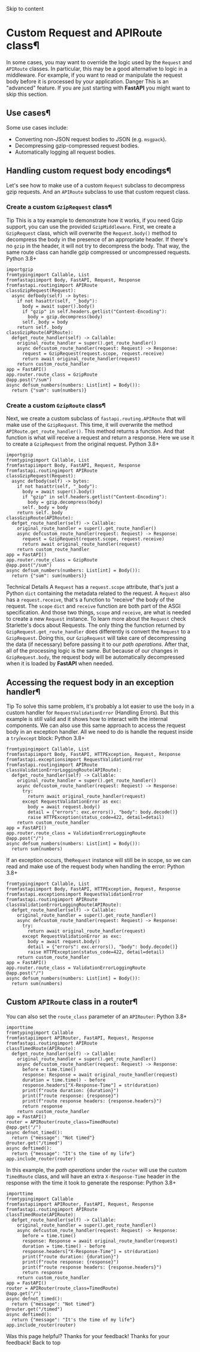 Skip to content 
# Custom Request and APIRoute class¶
In some cases, you may want to override the logic used by the `Request` and `APIRoute` classes.
In particular, this may be a good alternative to logic in a middleware.
For example, if you want to read or manipulate the request body before it is processed by your application.
Danger
This is an "advanced" feature.
If you are just starting with **FastAPI** you might want to skip this section.
## Use cases¶
Some use cases include:
  * Converting non-JSON request bodies to JSON (e.g. `msgpack`).
  * Decompressing gzip-compressed request bodies.
  * Automatically logging all request bodies.


## Handling custom request body encodings¶
Let's see how to make use of a custom `Request` subclass to decompress gzip requests.
And an `APIRoute` subclass to use that custom request class.
### Create a custom `GzipRequest` class¶
Tip
This is a toy example to demonstrate how it works, if you need Gzip support, you can use the provided `GzipMiddleware`.
First, we create a `GzipRequest` class, which will overwrite the `Request.body()` method to decompress the body in the presence of an appropriate header.
If there's no `gzip` in the header, it will not try to decompress the body.
That way, the same route class can handle gzip compressed or uncompressed requests.
Python 3.8+
```
importgzip
fromtypingimport Callable, List
fromfastapiimport Body, FastAPI, Request, Response
fromfastapi.routingimport APIRoute
classGzipRequest(Request):
  async defbody(self) -> bytes:
    if not hasattr(self, "_body"):
      body = await super().body()
      if "gzip" in self.headers.getlist("Content-Encoding"):
        body = gzip.decompress(body)
      self._body = body
    return self._body
classGzipRoute(APIRoute):
  defget_route_handler(self) -> Callable:
    original_route_handler = super().get_route_handler()
    async defcustom_route_handler(request: Request) -> Response:
      request = GzipRequest(request.scope, request.receive)
      return await original_route_handler(request)
    return custom_route_handler
app = FastAPI()
app.router.route_class = GzipRoute
@app.post("/sum")
async defsum_numbers(numbers: List[int] = Body()):
  return {"sum": sum(numbers)}

```

### Create a custom `GzipRoute` class¶
Next, we create a custom subclass of `fastapi.routing.APIRoute` that will make use of the `GzipRequest`.
This time, it will overwrite the method `APIRoute.get_route_handler()`.
This method returns a function. And that function is what will receive a request and return a response.
Here we use it to create a `GzipRequest` from the original request.
Python 3.8+
```
importgzip
fromtypingimport Callable, List
fromfastapiimport Body, FastAPI, Request, Response
fromfastapi.routingimport APIRoute
classGzipRequest(Request):
  async defbody(self) -> bytes:
    if not hasattr(self, "_body"):
      body = await super().body()
      if "gzip" in self.headers.getlist("Content-Encoding"):
        body = gzip.decompress(body)
      self._body = body
    return self._body
classGzipRoute(APIRoute):
  defget_route_handler(self) -> Callable:
    original_route_handler = super().get_route_handler()
    async defcustom_route_handler(request: Request) -> Response:
      request = GzipRequest(request.scope, request.receive)
      return await original_route_handler(request)
    return custom_route_handler
app = FastAPI()
app.router.route_class = GzipRoute
@app.post("/sum")
async defsum_numbers(numbers: List[int] = Body()):
  return {"sum": sum(numbers)}

```

Technical Details
A `Request` has a `request.scope` attribute, that's just a Python `dict` containing the metadata related to the request.
A `Request` also has a `request.receive`, that's a function to "receive" the body of the request.
The `scope` `dict` and `receive` function are both part of the ASGI specification.
And those two things, `scope` and `receive`, are what is needed to create a new `Request` instance.
To learn more about the `Request` check Starlette's docs about Requests.
The only thing the function returned by `GzipRequest.get_route_handler` does differently is convert the `Request` to a `GzipRequest`.
Doing this, our `GzipRequest` will take care of decompressing the data (if necessary) before passing it to our _path operations_.
After that, all of the processing logic is the same.
But because of our changes in `GzipRequest.body`, the request body will be automatically decompressed when it is loaded by **FastAPI** when needed.
## Accessing the request body in an exception handler¶
Tip
To solve this same problem, it's probably a lot easier to use the `body` in a custom handler for `RequestValidationError` (Handling Errors).
But this example is still valid and it shows how to interact with the internal components.
We can also use this same approach to access the request body in an exception handler.
All we need to do is handle the request inside a `try`/`except` block:
Python 3.8+
```
fromtypingimport Callable, List
fromfastapiimport Body, FastAPI, HTTPException, Request, Response
fromfastapi.exceptionsimport RequestValidationError
fromfastapi.routingimport APIRoute
classValidationErrorLoggingRoute(APIRoute):
  defget_route_handler(self) -> Callable:
    original_route_handler = super().get_route_handler()
    async defcustom_route_handler(request: Request) -> Response:
      try:
        return await original_route_handler(request)
      except RequestValidationError as exc:
        body = await request.body()
        detail = {"errors": exc.errors(), "body": body.decode()}
        raise HTTPException(status_code=422, detail=detail)
    return custom_route_handler
app = FastAPI()
app.router.route_class = ValidationErrorLoggingRoute
@app.post("/")
async defsum_numbers(numbers: List[int] = Body()):
  return sum(numbers)

```

If an exception occurs, the`Request` instance will still be in scope, so we can read and make use of the request body when handling the error:
Python 3.8+
```
fromtypingimport Callable, List
fromfastapiimport Body, FastAPI, HTTPException, Request, Response
fromfastapi.exceptionsimport RequestValidationError
fromfastapi.routingimport APIRoute
classValidationErrorLoggingRoute(APIRoute):
  defget_route_handler(self) -> Callable:
    original_route_handler = super().get_route_handler()
    async defcustom_route_handler(request: Request) -> Response:
      try:
        return await original_route_handler(request)
      except RequestValidationError as exc:
        body = await request.body()
        detail = {"errors": exc.errors(), "body": body.decode()}
        raise HTTPException(status_code=422, detail=detail)
    return custom_route_handler
app = FastAPI()
app.router.route_class = ValidationErrorLoggingRoute
@app.post("/")
async defsum_numbers(numbers: List[int] = Body()):
  return sum(numbers)

```

## Custom `APIRoute` class in a router¶
You can also set the `route_class` parameter of an `APIRouter`:
Python 3.8+
```
importtime
fromtypingimport Callable
fromfastapiimport APIRouter, FastAPI, Request, Response
fromfastapi.routingimport APIRoute
classTimedRoute(APIRoute):
  defget_route_handler(self) -> Callable:
    original_route_handler = super().get_route_handler()
    async defcustom_route_handler(request: Request) -> Response:
      before = time.time()
      response: Response = await original_route_handler(request)
      duration = time.time() - before
      response.headers["X-Response-Time"] = str(duration)
      print(f"route duration: {duration}")
      print(f"route response: {response}")
      print(f"route response headers: {response.headers}")
      return response
    return custom_route_handler
app = FastAPI()
router = APIRouter(route_class=TimedRoute)
@app.get("/")
async defnot_timed():
  return {"message": "Not timed"}
@router.get("/timed")
async deftimed():
  return {"message": "It's the time of my life"}
app.include_router(router)

```

In this example, the _path operations_ under the `router` will use the custom `TimedRoute` class, and will have an extra `X-Response-Time` header in the response with the time it took to generate the response:
Python 3.8+
```
importtime
fromtypingimport Callable
fromfastapiimport APIRouter, FastAPI, Request, Response
fromfastapi.routingimport APIRoute
classTimedRoute(APIRoute):
  defget_route_handler(self) -> Callable:
    original_route_handler = super().get_route_handler()
    async defcustom_route_handler(request: Request) -> Response:
      before = time.time()
      response: Response = await original_route_handler(request)
      duration = time.time() - before
      response.headers["X-Response-Time"] = str(duration)
      print(f"route duration: {duration}")
      print(f"route response: {response}")
      print(f"route response headers: {response.headers}")
      return response
    return custom_route_handler
app = FastAPI()
router = APIRouter(route_class=TimedRoute)
@app.get("/")
async defnot_timed():
  return {"message": "Not timed"}
@router.get("/timed")
async deftimed():
  return {"message": "It's the time of my life"}
app.include_router(router)

```

Was this page helpful? 
Thanks for your feedback! 
Thanks for your feedback! 
Back to top 

